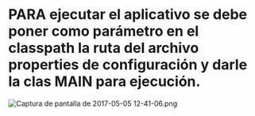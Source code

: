 # PARA ejecutar el aplicativo se debe poner como parámetro en el classpath la ruta del archivo properties de configuración y darle la clas MAIN para ejecución.

![Captura de pantalla de 2017-05-05 12-41-06.png](https://bitbucket.org/repo/R99KajE/images/3974167509-Captura%20de%20pantalla%20de%202017-05-05%2012-41-06.png)